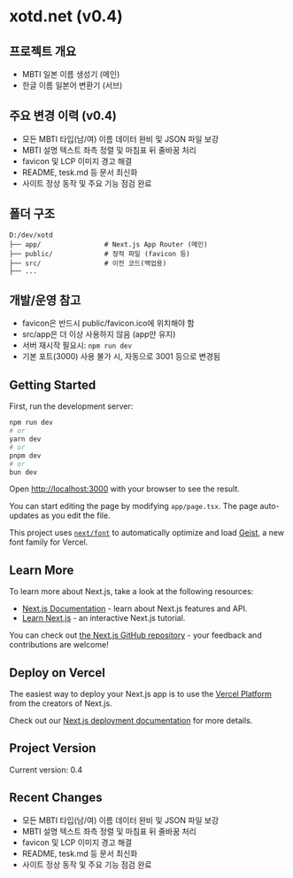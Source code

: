 # xotd.net (v0.4)

## 프로젝트 개요
- MBTI 일본 이름 생성기 (메인)
- 한글 이름 일본어 변환기 (서브)

## 주요 변경 이력 (v0.4)
- 모든 MBTI 타입(남/여) 이름 데이터 완비 및 JSON 파일 보강
- MBTI 설명 텍스트 좌측 정렬 및 마침표 뒤 줄바꿈 처리
- favicon 및 LCP 이미지 경고 해결
- README, tesk.md 등 문서 최신화
- 사이트 정상 동작 및 주요 기능 점검 완료

## 폴더 구조
```
D:/dev/xotd
├── app/                # Next.js App Router (메인)
├── public/             # 정적 파일 (favicon 등)
├── src/                # 이전 코드(백업용)
├── ...
```

## 개발/운영 참고
- favicon은 반드시 public/favicon.ico에 위치해야 함
- src/app은 더 이상 사용하지 않음 (app만 유지)
- 서버 재시작 필요시: `npm run dev`
- 기본 포트(3000) 사용 불가 시, 자동으로 3001 등으로 변경됨

## Getting Started

First, run the development server:

```bash
npm run dev
# or
yarn dev
# or
pnpm dev
# or
bun dev
```

Open [http://localhost:3000](http://localhost:3000) with your browser to see the result.

You can start editing the page by modifying `app/page.tsx`. The page auto-updates as you edit the file.

This project uses [`next/font`](https://nextjs.org/docs/app/building-your-application/optimizing/fonts) to automatically optimize and load [Geist](https://vercel.com/font), a new font family for Vercel.

## Learn More

To learn more about Next.js, take a look at the following resources:

- [Next.js Documentation](https://nextjs.org/docs) - learn about Next.js features and API.
- [Learn Next.js](https://nextjs.org/learn) - an interactive Next.js tutorial.

You can check out [the Next.js GitHub repository](https://github.com/vercel/next.js) - your feedback and contributions are welcome!

## Deploy on Vercel

The easiest way to deploy your Next.js app is to use the [Vercel Platform](https://vercel.com/new?utm_medium=default-template&filter=next.js&utm_source=create-next-app&utm_campaign=create-next-app-readme) from the creators of Next.js.

Check out our [Next.js deployment documentation](https://nextjs.org/docs/app/building-your-application/deploying) for more details.

## Project Version

Current version: 0.4

## Recent Changes
- 모든 MBTI 타입(남/여) 이름 데이터 완비 및 JSON 파일 보강
- MBTI 설명 텍스트 좌측 정렬 및 마침표 뒤 줄바꿈 처리
- favicon 및 LCP 이미지 경고 해결
- README, tesk.md 등 문서 최신화
- 사이트 정상 동작 및 주요 기능 점검 완료

